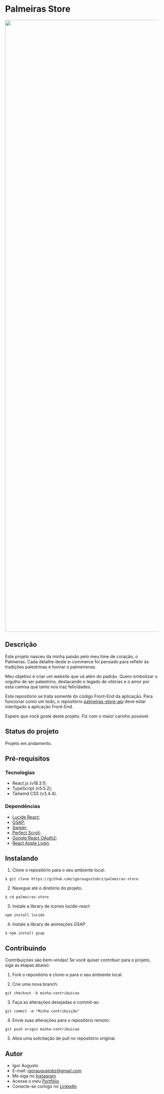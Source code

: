 # Palmeiras Store

<div align="center">
<img src="https://raw.githubusercontent.com/igoraugustobrz/palmeiras-store-web/docs/improve-readme/palmeiras-web/src/assets/images/README.md.jpg?token=GHSAT0AAAAAACSEQPID5R7WOL76Z32NLTTGZW45KMQ" width="2000px" alt="Imagem do site" title="Imagem do site"/>
</div>

## Descrição

Este projeto nasceu da minha paixão pelo meu time de coração, o Palmeiras. Cada detalhe deste e-commerce foi pensado para refletir às tradições palestrinas e honrar o palmeirense.

Meu objetivo é criar um website que vá além do padrão. Quero simbolizar o orgulho de ser palestrino, destacando o legado de vitórias e o amor por esta camisa que tanto nos traz felicidades.

Este repositório se trata somente do código Front-End da aplicação. Para funcionar como um todo, o repositório [palmeiras-store-api](https://github.com/igoraugustobrz/palmeiras-store-api) deve estar interligado a aplicação Front-End.

Espero que você goste deste projeto. Fiz com o maior carinho possível.

## Status do projeto

Projeto em andamento.

## Pré-requisitos

### Tecnologias

- React.js (v18.3.1);
- TypeScript (v5.5.2);
- Tailwind CSS (v3.4.4).

### Dependências

- [Lucide React](https://lucide.dev/icons/);
- [GSAP](https://gsap.com/);
- [Swiper](https://swiperjs.com/);
- [Perfect Scroll](https://perfectscrollbar.com/);
- [Google React OAuth2](https://www.npmjs.com/package/@react-oauth/google);
- [React Apple Login](https://www.npmjs.com/package/react-apple-login).

## Instalando

1. Clone o repositório para o seu ambiente local:

```
$ git clone https://github.com/igoraugustobrz/palmeiras-store
```

2. Navegue até o diretório do projeto.

```
$ cd palmeiras-store
```

3. Instale a library de ícones lucide-react

```
npm install lucide
```

4. Instale a library de animações GSAP

```
$ npm install gsap
```

## Contribuindo

Contribuições são bem-vindas! Se você quiser contribuir para o projeto, siga as etapas abaixo:

1. Fork o repositório e clone-o para o seu ambiente local.

2. Crie uma nova branch:

```
git checkout -b minha-contribuicao
```

3. Faça as alterações desejadas e commit-as:

```
git commit -m "Minha contribuição"
```

4. Envie suas alterações para o repositório remoto:

```
git push origin minha-contribuicao
```

5. Abra uma solicitação de pull no repositório original.

## Autor

- Igor Augusto
- E-mail: igoraugustobz@gmail.com
- Me siga no [Instagram](https://www.instagram.com/iaugusto__/)
- Acesse o meu [Portfólio](https://iaugusto.vercel.app/)
- Conecte-se comigo no [LinkedIn](https://www.linkedin.com/in/igorbrz/)
